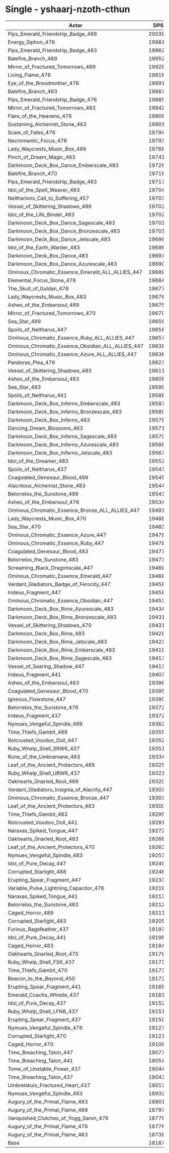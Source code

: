 # Single - yshaarj-nzoth-cthun
| Actor | DPS | Increase |
|---|:---:|:---:|
|Pips_Emerald_Friendship_Badge_489|200396|10.18%|
|Energy_Siphon_476|199815|9.86%|
|Pips_Emerald_Friendship_Badge_483|199620|9.76%|
|Balefire_Branch_489|199523|9.70%|
|Mirror_of_Fractured_Tomorrows_489|199264|9.56%|
|Living_Flame_476|199185|9.52%|
|Eye_of_the_Broodmother_476|198914|9.37%|
|Balefire_Branch_483|198875|9.35%|
|Pips_Emerald_Friendship_Badge_476|198852|9.34%|
|Mirror_of_Fractured_Tomorrows_483|198427|9.10%|
|Flare_of_the_Heavens_476|198067|8.90%|
|Sustaining_Alchemist_Stone_483|198019|8.88%|
|Scale_of_Fates_476|197940|8.83%|
|Necromantic_Focus_476|197937|8.83%|
|Lady_Waycrests_Music_Box_489|197683|8.69%|
|Pinch_of_Dream_Magic_463|197416|8.55%|
|Darkmoon_Deck_Box_Dance_Emberscale_483|197266|8.46%|
|Balefire_Branch_470|197185|8.42%|
|Pips_Emerald_Friendship_Badge_463|197172|8.41%|
|Idol_of_the_Spell_Weaver_483|197045|8.34%|
|Neltharions_Call_to_Suffering_457|197035|8.34%|
|Vessel_of_Skittering_Shadows_489|197023|8.33%|
|Idol_of_the_Life_Binder_483|197023|8.33%|
|Darkmoon_Deck_Box_Dance_Sagescale_483|197012|8.32%|
|Darkmoon_Deck_Box_Dance_Bronzescale_483|197010|8.32%|
|Darkmoon_Deck_Box_Dance_Jetscale_483|196999|8.32%|
|Idol_of_the_Earth_Warder_483|196982|8.31%|
|Darkmoon_Deck_Box_Dance_483|196977|8.30%|
|Darkmoon_Deck_Box_Dance_Azurescale_483|196902|8.26%|
|Ominous_Chromatic_Essence_Emerald_ALL_ALLIES_447|196895|8.26%|
|Elemental_Focus_Stone_476|196841|8.23%|
|The_Skull_of_Guldan_476|196776|8.19%|
|Lady_Waycrests_Music_Box_483|196766|8.19%|
|Ashes_of_the_Embersoul_489|196757|8.18%|
|Mirror_of_Fractured_Tomorrows_470|196703|8.15%|
|Sea_Star_489|196598|8.10%|
|Spoils_of_Neltharus_447|196589|8.09%|
|Ominous_Chromatic_Essence_Ruby_ALL_ALLIES_447|196579|8.09%|
|Ominous_Chromatic_Essence_Obsidian_ALL_ALLIES_447|196393|7.98%|
|Ominous_Chromatic_Essence_Azure_ALL_ALLIES_447|196365|7.97%|
|Pandoras_Plea_476|196276|7.92%|
|Vessel_of_Skittering_Shadows_483|196116|7.83%|
|Ashes_of_the_Embersoul_483|196086|7.81%|
|Sea_Star_483|195992|7.76%|
|Spoils_of_Neltharus_441|195896|7.71%|
|Darkmoon_Deck_Box_Inferno_Emberscale_483|195874|7.70%|
|Darkmoon_Deck_Box_Inferno_Bronzescale_483|195808|7.66%|
|Darkmoon_Deck_Box_Inferno_483|195797|7.66%|
|Dancing_Dream_Blossoms_463|195712|7.61%|
|Darkmoon_Deck_Box_Inferno_Sagescale_483|195700|7.60%|
|Darkmoon_Deck_Box_Inferno_Azurescale_483|195692|7.60%|
|Darkmoon_Deck_Box_Inferno_Jetscale_483|195677|7.59%|
|Idol_of_the_Dreamer_483|195524|7.51%|
|Spoils_of_Neltharus_437|195477|7.48%|
|Coagulated_Genesaur_Blood_489|195453|7.47%|
|Alacritous_Alchemist_Stone_483|195440|7.46%|
|Belorrelos_the_Sunstone_489|195438|7.46%|
|Ashes_of_the_Embersoul_476|195348|7.41%|
|Ominous_Chromatic_Essence_Bronze_ALL_ALLIES_447|194913|7.17%|
|Lady_Waycrests_Music_Box_470|194887|7.16%|
|Sea_Star_470|194839|7.13%|
|Ominous_Chromatic_Essence_Azure_447|194797|7.11%|
|Ominous_Chromatic_Essence_Ruby_447|194785|7.10%|
|Coagulated_Genesaur_Blood_483|194777|7.09%|
|Belorrelos_the_Sunstone_483|194733|7.07%|
|Screaming_Black_Dragonscale_447|194691|7.05%|
|Ominous_Chromatic_Essence_Emerald_447|194690|7.05%|
|Verdant_Gladiators_Badge_of_Ferocity_447|194582|6.99%|
|Irideus_Fragment_447|194581|6.99%|
|Ominous_Chromatic_Essence_Obsidian_447|194535|6.96%|
|Darkmoon_Deck_Box_Rime_Azurescale_483|194340|6.85%|
|Darkmoon_Deck_Box_Rime_Bronzescale_483|194317|6.84%|
|Vessel_of_Skittering_Shadows_470|194313|6.84%|
|Darkmoon_Deck_Box_Rime_483|194290|6.83%|
|Darkmoon_Deck_Box_Rime_Jetscale_483|194231|6.79%|
|Darkmoon_Deck_Box_Rime_Emberscale_483|194190|6.77%|
|Darkmoon_Deck_Box_Rime_Sagescale_483|194170|6.76%|
|Vessel_of_Searing_Shadow_447|194138|6.74%|
|Irideus_Fragment_441|194078|6.71%|
|Ashes_of_the_Embersoul_463|193980|6.66%|
|Coagulated_Genesaur_Blood_470|193958|6.64%|
|Igneous_Flowstone_447|193909|6.62%|
|Belorrelos_the_Sunstone_476|193727|6.52%|
|Irideus_Fragment_437|193725|6.52%|
|Nymues_Vengeful_Spindle_489|193624|6.46%|
|Time_Thiefs_Gambit_489|193553|6.42%|
|Rotcrusted_Voodoo_Doll_447|193527|6.41%|
|Ruby_Whelp_Shell_SRW6_437|193511|6.40%|
|Rune_of_the_Umbramane_463|193341|6.30%|
|Leaf_of_the_Ancient_Protectors_489|193257|6.26%|
|Ruby_Whelp_Shell_URW6_437|193210|6.23%|
|Oakhearts_Gnarled_Root_489|193201|6.23%|
|Verdant_Gladiators_Insignia_of_Alacrity_447|193036|6.14%|
|Ominous_Chromatic_Essence_Bronze_447|193033|6.14%|
|Leaf_of_the_Ancient_Protectors_483|193009|6.12%|
|Time_Thiefs_Gambit_483|192950|6.09%|
|Rotcrusted_Voodoo_Doll_441|192912|6.07%|
|Naraxas_Spiked_Tongue_447|192723|5.97%|
|Oakhearts_Gnarled_Root_483|192682|5.94%|
|Leaf_of_the_Ancient_Protectors_470|192633|5.92%|
|Nymues_Vengeful_Spindle_483|192533|5.86%|
|Idol_of_Pure_Decay_447|192498|5.84%|
|Corrupted_Starlight_488|192465|5.82%|
|Erupting_Spear_Fragment_447|192339|5.75%|
|Variable_Pulse_Lightning_Capacitor_476|192192|5.67%|
|Naraxas_Spiked_Tongue_441|192135|5.64%|
|Belorrelos_the_Sunstone_463|192126|5.64%|
|Caged_Horror_489|192111|5.63%|
|Corrupted_Starlight_483|192058|5.60%|
|Furious_Ragefeather_437|191975|5.55%|
|Idol_of_Pure_Decay_441|191964|5.55%|
|Caged_Horror_483|191842|5.48%|
|Oakhearts_Gnarled_Root_470|191795|5.45%|
|Ruby_Whelp_Shell_FS6_437|191738|5.42%|
|Time_Thiefs_Gambit_470|191730|5.42%|
|Beacon_to_the_Beyond_450|191720|5.41%|
|Erupting_Spear_Fragment_441|191689|5.40%|
|Emerald_Coachs_Whistle_437|191616|5.36%|
|Idol_of_Pure_Decay_437|191520|5.30%|
|Ruby_Whelp_Shell_LFN6_437|191511|5.30%|
|Erupting_Spear_Fragment_437|191501|5.29%|
|Nymues_Vengeful_Spindle_476|191271|5.17%|
|Corrupted_Starlight_470|191218|5.14%|
|Caged_Horror_470|191061|5.05%|
|Time_Breaching_Talon_447|190779|4.90%|
|Time_Breaching_Talon_441|190546|4.77%|
|Tome_of_Unstable_Power_437|190440|4.71%|
|Time_Breaching_Talon_437|190433|4.71%|
|Umbrelskuls_Fractured_Heart_437|190135|4.54%|
|Nymues_Vengeful_Spindle_463|189327|4.10%|
|Augury_of_the_Primal_Flame_483|188011|3.37%|
|Augury_of_the_Primal_Flame_489|187979|3.36%|
|Vanquished_Clutches_of_Yogg_Saron_476|187798|3.26%|
|Augury_of_the_Primal_Flame_476|187765|3.24%|
|Augury_of_the_Primal_Flame_463|187390|3.03%|
|Base|181874|0.00%|
